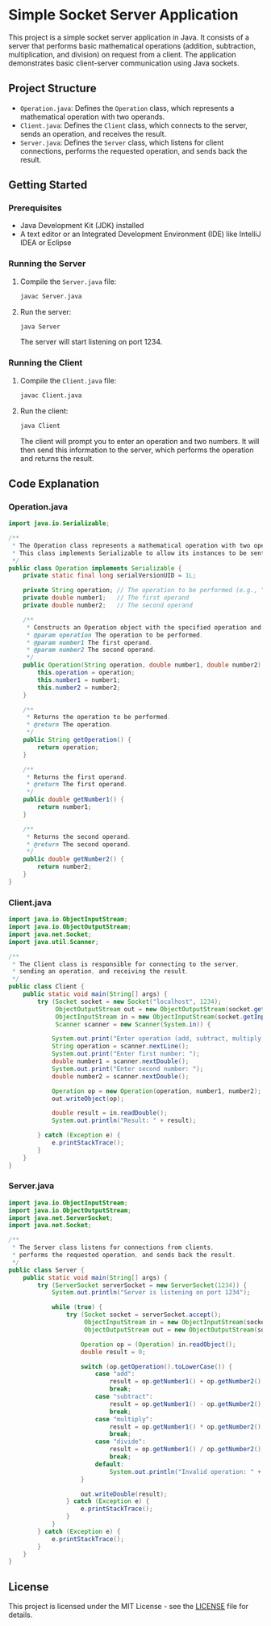 # Simple Socket Server Application

This project is a simple socket server application in Java. It consists of a server that performs basic mathematical operations (addition, subtraction, multiplication, and division) on request from a client. The application demonstrates basic client-server communication using Java sockets.

## Project Structure

- `Operation.java`: Defines the `Operation` class, which represents a mathematical operation with two operands.
- `Client.java`: Defines the `Client` class, which connects to the server, sends an operation, and receives the result.
- `Server.java`: Defines the `Server` class, which listens for client connections, performs the requested operation, and sends back the result.

## Getting Started

### Prerequisites

- Java Development Kit (JDK) installed
- A text editor or an Integrated Development Environment (IDE) like IntelliJ IDEA or Eclipse

### Running the Server

1. Compile the `Server.java` file:
    ```sh
    javac Server.java
    ```

2. Run the server:
    ```sh
    java Server
    ```

   The server will start listening on port 1234.

### Running the Client

1. Compile the `Client.java` file:
    ```sh
    javac Client.java
    ```

2. Run the client:
    ```sh
    java Client
    ```

   The client will prompt you to enter an operation and two numbers. It will then send this information to the server, which performs the operation and returns the result.

## Code Explanation

### Operation.java

```java
import java.io.Serializable;

/**
 * The Operation class represents a mathematical operation with two operands.
 * This class implements Serializable to allow its instances to be sent over a network.
 */
public class Operation implements Serializable {
    private static final long serialVersionUID = 1L;

    private String operation; // The operation to be performed (e.g., "add", "subtract")
    private double number1;   // The first operand
    private double number2;   // The second operand

    /**
     * Constructs an Operation object with the specified operation and operands.
     * @param operation The operation to be performed.
     * @param number1 The first operand.
     * @param number2 The second operand.
     */
    public Operation(String operation, double number1, double number2) {
        this.operation = operation;
        this.number1 = number1;
        this.number2 = number2;
    }

    /**
     * Returns the operation to be performed.
     * @return The operation.
     */
    public String getOperation() {
        return operation;
    }

    /**
     * Returns the first operand.
     * @return The first operand.
     */
    public double getNumber1() {
        return number1;
    }

    /**
     * Returns the second operand.
     * @return The second operand.
     */
    public double getNumber2() {
        return number2;
    }
}
```

### Client.java

```java
import java.io.ObjectInputStream;
import java.io.ObjectOutputStream;
import java.net.Socket;
import java.util.Scanner;

/**
 * The Client class is responsible for connecting to the server,
 * sending an operation, and receiving the result.
 */
public class Client {
    public static void main(String[] args) {
        try (Socket socket = new Socket("localhost", 1234);
             ObjectOutputStream out = new ObjectOutputStream(socket.getOutputStream());
             ObjectInputStream in = new ObjectInputStream(socket.getInputStream());
             Scanner scanner = new Scanner(System.in)) {

            System.out.print("Enter operation (add, subtract, multiply, divide): ");
            String operation = scanner.nextLine();
            System.out.print("Enter first number: ");
            double number1 = scanner.nextDouble();
            System.out.print("Enter second number: ");
            double number2 = scanner.nextDouble();

            Operation op = new Operation(operation, number1, number2);
            out.writeObject(op);

            double result = in.readDouble();
            System.out.println("Result: " + result);

        } catch (Exception e) {
            e.printStackTrace();
        }
    }
}
```

### Server.java

```java
import java.io.ObjectInputStream;
import java.io.ObjectOutputStream;
import java.net.ServerSocket;
import java.net.Socket;

/**
 * The Server class listens for connections from clients,
 * performs the requested operation, and sends back the result.
 */
public class Server {
    public static void main(String[] args) {
        try (ServerSocket serverSocket = new ServerSocket(1234)) {
            System.out.println("Server is listening on port 1234");

            while (true) {
                try (Socket socket = serverSocket.accept();
                     ObjectInputStream in = new ObjectInputStream(socket.getInputStream());
                     ObjectOutputStream out = new ObjectOutputStream(socket.getOutputStream())) {

                    Operation op = (Operation) in.readObject();
                    double result = 0;

                    switch (op.getOperation().toLowerCase()) {
                        case "add":
                            result = op.getNumber1() + op.getNumber2();
                            break;
                        case "subtract":
                            result = op.getNumber1() - op.getNumber2();
                            break;
                        case "multiply":
                            result = op.getNumber1() * op.getNumber2();
                            break;
                        case "divide":
                            result = op.getNumber1() / op.getNumber2();
                            break;
                        default:
                            System.out.println("Invalid operation: " + op.getOperation());
                    }

                    out.writeDouble(result);
                } catch (Exception e) {
                    e.printStackTrace();
                }
            }
        } catch (Exception e) {
            e.printStackTrace();
        }
    }
}
```

## License

This project is licensed under the MIT License - see the [LICENSE](LICENSE) file for details.
